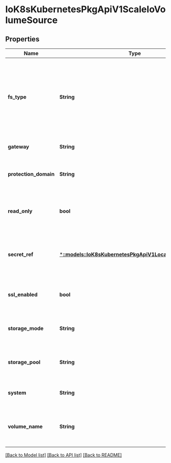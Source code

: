 # IoK8sKubernetesPkgApiV1ScaleIoVolumeSource

## Properties
Name | Type | Description | Notes
------------ | ------------- | ------------- | -------------
**fs_type** | **String** | Filesystem type to mount. Must be a filesystem type supported by the host operating system. Ex. \&quot;ext4\&quot;, \&quot;xfs\&quot;, \&quot;ntfs\&quot;. Implicitly inferred to be \&quot;ext4\&quot; if unspecified. | [optional] [default to null]
**gateway** | **String** | The host address of the ScaleIO API Gateway. | [default to null]
**protection_domain** | **String** | The name of the Protection Domain for the configured storage (defaults to \&quot;default\&quot;). | [optional] [default to null]
**read_only** | **bool** | Defaults to false (read/write). ReadOnly here will force the ReadOnly setting in VolumeMounts. | [optional] [default to null]
**secret_ref** | [***::models::IoK8sKubernetesPkgApiV1LocalObjectReference**](io.k8s.kubernetes.pkg.api.v1.LocalObjectReference.md) | SecretRef references to the secret for ScaleIO user and other sensitive information. If this is not provided, Login operation will fail. | [default to null]
**ssl_enabled** | **bool** | Flag to enable/disable SSL communication with Gateway, default false | [optional] [default to null]
**storage_mode** | **String** | Indicates whether the storage for a volume should be thick or thin (defaults to \&quot;thin\&quot;). | [optional] [default to null]
**storage_pool** | **String** | The Storage Pool associated with the protection domain (defaults to \&quot;default\&quot;). | [optional] [default to null]
**system** | **String** | The name of the storage system as configured in ScaleIO. | [default to null]
**volume_name** | **String** | The name of a volume already created in the ScaleIO system that is associated with this volume source. | [optional] [default to null]

[[Back to Model list]](../README.md#documentation-for-models) [[Back to API list]](../README.md#documentation-for-api-endpoints) [[Back to README]](../README.md)


